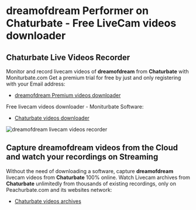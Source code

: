 # dreamofdream Performer on Chaturbate - Free LiveCam videos downloader

## Chaturbate Live Videos Recorder

Monitor and record livecam videos of **dreamofdream** from **Chaturbate** with Moniturbate.com
Get a premium trial for free by just and only registering with your Email address:
* [dreamofdream Premium videos downloader](https://moniturbate.com/request-demo-licence-key.html)

Free livecam videos downloader - Moniturbate Software:
* [Chaturbate videos downloader](https://moniturbate.com/moniturbate-download-software.html)

![dreamofdream livecam videos recorder](https://peachurnet.com/templates/moniturbate-software.png)


## Capture dreamofdream videos from the Cloud and watch your recordings on Streaming

Without the need of downloading a software, capture **dreamofdream** livecam videos from **Chaturbate** 100% online.
Watch Livecam archives from **Chaturbate** unlimitedly from thousands of existing recordings, only on Peachurbate.com and its websites network:
* [Chaturbate videos archives](https://peachurnet.com/)